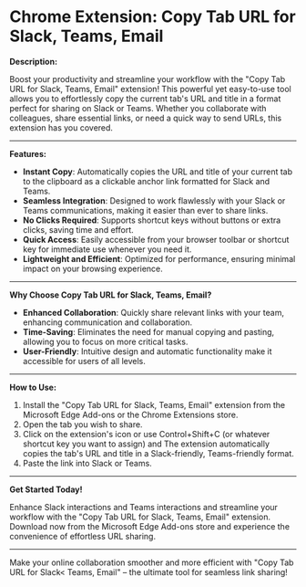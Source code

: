 # Chrome Extension: Copy Tab URL for Slack, Teams, Email

**Description:**

Boost your productivity and streamline your workflow with the "Copy Tab URL for Slack, Teams, Email" extension! This powerful yet easy-to-use tool allows you to effortlessly copy the current tab's URL and title in a format perfect for sharing on Slack or Teams. Whether you collaborate with colleagues, share essential links, or need a quick way to send URLs, this extension has you covered.

---

**Features:**

- **Instant Copy**: Automatically copies the URL and title of your current tab to the clipboard as a clickable anchor link formatted for Slack and Teams.
- **Seamless Integration**: Designed to work flawlessly with your Slack or Teams communications, making it easier than ever to share links.
- **No Clicks Required**: Supports shortcut keys without buttons or extra clicks, saving time and effort.
- **Quick Access**: Easily accessible from your browser toolbar or shortcut key for immediate use whenever you need it.
- **Lightweight and Efficient**: Optimized for performance, ensuring minimal impact on your browsing experience.

---

**Why Choose Copy Tab URL for Slack, Teams, Email?**

- **Enhanced Collaboration**: Quickly share relevant links with your team, enhancing communication and collaboration.
- **Time-Saving**: Eliminates the need for manual copying and pasting, allowing you to focus on more critical tasks.
- **User-Friendly**: Intuitive design and automatic functionality make it accessible for users of all levels.

---

**How to Use:**

1. Install the "Copy Tab URL for Slack, Teams, Email" extension from the Microsoft Edge Add-ons or the Chrome Extensions store.
2. Open the tab you wish to share.
3. Click on the extension's icon or use <kdb>Control</kbd>+<kdb>Shift</kbd>+<kdb>C</kbd> (or whatever shortcut key you want to assign) and The extension automatically copies the tab's URL and title in a Slack-friendly, Teams-friendly format.
4. Paste the link into Slack or Teams.

---

**Get Started Today!**

Enhance Slack interactions and Teams interactions and streamline your workflow with the "Copy Tab URL for Slack, Teams, Email" extension. Download now from the Microsoft Edge Add-ons store and experience the convenience of effortless URL sharing.

---

Make your online collaboration smoother and more efficient with "Copy Tab URL for Slack< Teams, Email" – the ultimate tool for seamless link sharing!

